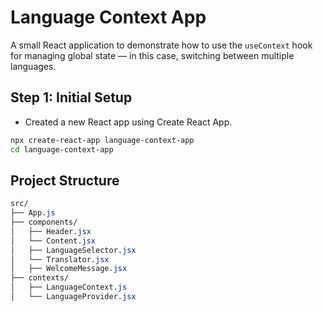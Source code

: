 # Language Context App

A small React application to demonstrate how to use the `useContext` hook for managing global state — in this case, switching between multiple languages.

## Step 1: Initial Setup

- Created a new React app using Create React App.

```bash
npx create-react-app language-context-app
cd language-context-app
```

## Project Structure

```css
src/
├── App.js
├── components/
│   ├── Header.jsx
│   └── Content.jsx
│   ├── LanguageSelector.jsx
│   └── Translator.jsx
│   ├── WelcomeMessage.jsx
├── contexts/
│   ├── LanguageContext.js
│   └── LanguageProvider.jsx
```
